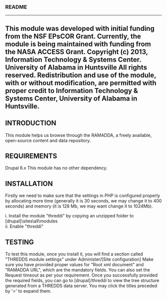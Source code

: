 ### README ###

---------------------
This module was developed with initial funding from the NSF EPsCOR Grant.  Currently, the module is being maintained with funding from the NASA ACCESS Grant.
Copyright (c) 2013, Information Technology & Systems Center.  University of Alabama in Huntsville
All rights reserved.
Redistribution and use of the module, with or without modification, are permitted with proper credit to Information Technology & Systems Center,  University of Alabama in Huntsville.
---------------------

INTRODUCTION
---------------------
This module helps us browse through the RAMADDA, a freely available, open-source content and data repository.


REQUIREMENTS
---------------------
Drupal 6.x 
This module has no other dependency.

INSTALLATION
---------------------
Firstly we need to make sure that the settings in PHP is configured properly by allocating more time (generally it is 30 seconds, we may change it to 400 seconds) and memory (it is 128 Mb, we may want change it to 1024Mb).

i. Install the module "threddi" by copying an unzipped folder to [drupal]\sites\all\modules\
ii. Enable "threddi"

TESTING
---------------------
To test this module, once you install it, you will find a section called "THREDDS module settings" under Administer/[Site configuration]
Make sure you have provided proper values for "Root xml document" and "RAMADDA URL", which are the mandatory fields. You can also set the Request timeout as per your requirement.
Once you successfully provided the required fields, you can go to [drupal]/threddi to view the tree structure generated from a THREDDS data server.
You may click the titles preceded by '>' to expand them.

